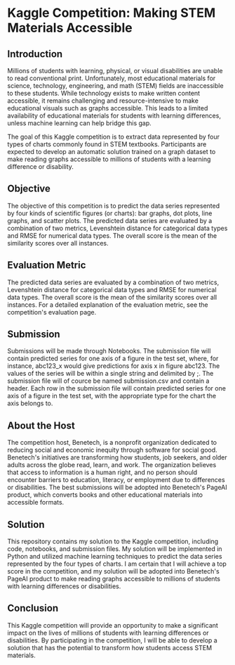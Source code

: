 # Kaggle Competition: Making STEM Materials Accessible

## Introduction
Millions of students with learning, physical, or visual disabilities are unable to read conventional print. Unfortunately, most educational materials for science, technology, engineering, and math (STEM) fields are inaccessible to these students. While technology exists to make written content accessible, it remains challenging and resource-intensive to make educational visuals such as graphs accessible. This leads to a limited availability of educational materials for students with learning differences, unless machine learning can help bridge this gap.

The goal of this Kaggle competition is to extract data represented by four types of charts commonly found in STEM textbooks. Participants are expected to develop an automatic solution trained on a graph dataset to make reading graphs accessible to millions of students with a learning difference or disability.

## Objective
The objective of this competition is to predict the data series represented by four kinds of scientific figures (or charts): bar graphs, dot plots, line graphs, and scatter plots. The predicted data series are evaluated by a combination of two metrics, Levenshtein distance for categorical data types and RMSE for numerical data types. The overall score is the mean of the similarity scores over all instances.

## Evaluation Metric
The predicted data series are evaluated by a combination of two metrics, Levenshtein distance for categorical data types and RMSE for numerical data types. The overall score is the mean of the similarity scores over all instances. For a detailed explanation of the evaluation metric, see the competition's evaluation page.

## Submission
Submissions will be made through Notebooks. The submission file will contain predicted series for one axis of a figure in the test set, where, for instance, abc123_x would give predictions for axis x in figure abc123. The values of the series will be within a single string and delimited by ;. The submission file will of cource be named submission.csv and contain a header. Each row in the submission file will contain predicted series for one axis of a figure in the test set, with the appropriate type for the chart the axis belongs to.

## About the Host
The competition host, Benetech, is a nonprofit organization dedicated to reducing social and economic inequity through software for social good. Benetech's initiatives are transforming how students, job seekers, and older adults across the globe read, learn, and work. The organization believes that access to information is a human right, and no person should encounter barriers to education, literacy, or employment due to differences or disabilities. The best submissions will be adopted into Benetech's PageAI product, which converts books and other educational materials into accessible formats.

## Solution
This repository contains my solution to the Kaggle competition, including code, notebooks, and submission files. My solution will be implemented in Python and utilized machine learning techniques to predict the data series represented by the four types of charts. I am certain that I will achieve a top score in the competition, and my solution will be adopted into Benetech's PageAI product to make reading graphs accessible to millions of students with learning differences or disabilities.

## Conclusion
This Kaggle competition will provide an opportunity to make a significant impact on the lives of millions of students with learning differences or disabilities. By participating in the competition, I will be able to develop a solution that has the potential to transform how students access STEM materials.
